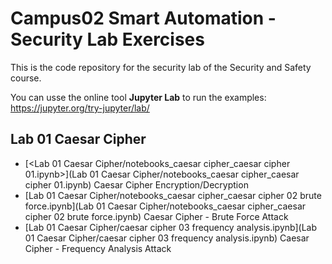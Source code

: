 # Campus02 Smart Automation - Security Lab Exercises
This is the code repository for the security lab of the Security and Safety course.

You can usse the online tool **Jupyter Lab** to run the examples: https://jupyter.org/try-jupyter/lab/

## Lab 01 Caesar Cipher
* [<Lab 01 Caesar Cipher/notebooks_caesar cipher_caesar cipher 01.ipynb>](Lab 01 Caesar Cipher/notebooks_caesar cipher_caesar cipher 01.ipynb)  Caesar Cipher Encryption/Decryption
* [Lab 01 Caesar Cipher/notebooks_caesar cipher_caesar cipher 02 brute force.ipynb](Lab 01 Caesar Cipher/notebooks_caesar cipher_caesar cipher 02 brute force.ipynb)  Caesar Cipher - Brute Force Attack
* [Lab 01 Caesar Cipher/caesar cipher 03 frequency analysis.ipynb](Lab 01 Caesar Cipher/caesar cipher 03 frequency analysis.ipynb) Caesar Cipher - Frequency Analysis Attack
